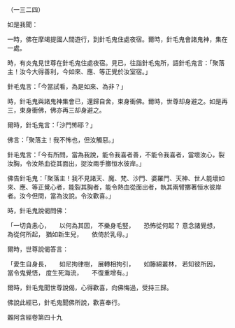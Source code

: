 （一三二四）

如是我聞：

一時，佛在摩竭提國人間遊行，到針毛鬼住處夜宿。爾時，針毛鬼會諸鬼神，集在一處。

時，有炎鬼見世尊在針毛鬼住處夜宿。見已，往詣針毛鬼所，語針毛鬼言：「聚落主！汝今大得善利，今如來、應、等正覺於汝室宿。」

針毛鬼言：「今當試看，為是如來、為非？」

時，針毛鬼與諸鬼神集會已，還歸自舍，束身衝佛。爾時，世尊却身避之。如是再三，束身衝佛，佛亦再三却身避之。

爾時，針毛鬼言：「沙門怖耶？」

佛言：「聚落主！我不怖也，但汝觸惡。」

針毛鬼言：「今有所問，當為我說，能令我喜者善，不能令我喜者，當壞汝心，裂汝胸，令汝熱血從其面出，捉汝兩手擲恒水彼岸。」

佛告針毛鬼：「聚落主！我不見諸天、魔、梵、沙門、婆羅門、天神、世人能壞如來、應、等正覺心者，能裂其胸者，能令熱血從面出者，執其兩臂擲著恒水彼岸者。汝今但問，當為汝說。令汝歡喜。」

時，針毛鬼說偈問佛：

「一切貪恚心，　　以何為其因，
不樂身毛竪，　　恐怖從何起？
意念諸覺想，　　為從何所起，
猶如新生兒，　　依倚於乳母。」

爾時，世尊說偈答言：

「愛生自身長，　　如尼拘律樹，
展轉相拘引，　　如籐綿叢林，
若知彼所因，　　當令鬼覺悟，
度生死海流，　　不復重增有。」

爾時，針毛鬼聞世尊說偈，心得歡喜，向佛悔過，受持三歸。

佛說此經已，針毛鬼聞佛所說，歡喜奉行。

雜阿含經卷第四十九




